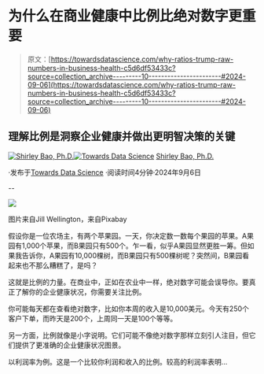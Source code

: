 # 为什么在商业健康中比例比绝对数字更重要

> 原文：[https://towardsdatascience.com/why-ratios-trump-raw-numbers-in-business-health-c5d6df53433c?source=collection_archive---------10-----------------------#2024-09-06](https://towardsdatascience.com/why-ratios-trump-raw-numbers-in-business-health-c5d6df53433c?source=collection_archive---------10-----------------------#2024-09-06)

## 理解比例是洞察企业健康并做出更明智决策的关键

[](https://medium.com/@baoxinli?source=post_page---byline--c5d6df53433c--------------------------------)[![Shirley Bao, Ph.D.](../Images/4582ea321345d0f6e2eecc194bab457f.png)](https://medium.com/@baoxinli?source=post_page---byline--c5d6df53433c--------------------------------)[](https://towardsdatascience.com/?source=post_page---byline--c5d6df53433c--------------------------------)[![Towards Data Science](../Images/a6ff2676ffcc0c7aad8aaf1d79379785.png)](https://towardsdatascience.com/?source=post_page---byline--c5d6df53433c--------------------------------) [Shirley Bao, Ph.D.](https://medium.com/@baoxinli?source=post_page---byline--c5d6df53433c--------------------------------)

·发布于[Towards Data Science](https://towardsdatascience.com/?source=post_page---byline--c5d6df53433c--------------------------------) ·阅读时间4分钟·2024年9月6日

--

![](../Images/200126f52d37e8fbaf638ed008e7f8e8.png)

图片来自Jill Wellington，来自Pixabay

假设你是一位农场主，有两个苹果园。一天，你决定数一数每个果园的苹果。A果园有1,000个苹果，而B果园只有500个。乍一看，似乎A果园显然更胜一筹。但如果我告诉你，A果园有10,000棵树，而B果园只有500棵树呢？突然间，B果园看起来也不那么糟糕了，是吗？

这就是比例的力量。在商业中，正如在农业中一样，绝对数字可能会误导你。要真正了解你的企业健康状况，你需要关注比例。

你可能每天都在查看绝对数字，比如你本周的收入是10,000美元。今天有250个客户下单，而昨天是200个，上周同一天是100个等等。

另一方面，比例就像是小字说明。它们可能不像绝对数字那样立刻引人注目，但它们提供了更准确的企业健康状况图景。

以利润率为例。这是一个比较你利润和收入的比例。较高的利润率表明…
